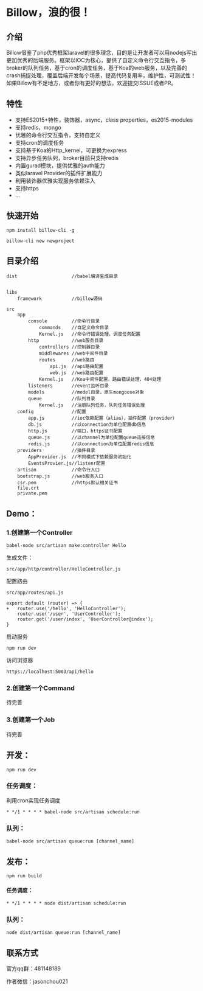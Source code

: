 # Billow，浪的很！

## 介绍

Billow借鉴了php优秀框架laravel的很多理念，目的是让开发者可以用nodejs写出更加优秀的后端服务。框架以IOC为核心，提供了自定义命令行交互指令，多broker的队列任务，基于cron的调度任务，基于Koa的web服务，以及完善的crash捕捉处理，覆盖后端开发每个场景，提高代码复用率，维护性，可测试性！如果Billow有不足地方，或者你有更好的想法，欢迎提交ISSUE或者PR。

## 特性

* 支持ES2015+特性，装饰器，async，class properties，es2015-modules
* 支持redis，mongo
* 优雅的命令行交互指令，支持自定义
* 支持cron的调度任务
* 支持基于Koa的Http_kernel，可更换为express
* 支持异步任务队列，broker目前只支持redis
* 内置gurad模块，提供优雅的auth能力
* 类似laravel Provider的插件扩展能力
* 利用装饰器优雅实现服务依赖注入
* 支持https
* ...

## 快速开始
	npm install billow-cli -g
	
	billow-cli new newproject

## 目录介绍
	dist					//babel编译生成目录
		

	libs
		framework			//billow源码
	
	src
		app
			console			//命令行目录
				commands	//自定义命令目录
				Kernel.js	//命令行错误处理，调度任务配置
			http			//web服务目录
				controllers //控制器目录
				middlewares //web中间件目录
				routes		//web路由
					api.js	//api路由配置
					web.js	//web路由配置
				Kernel.js	//Koa中间件配置，路由错误处理，404处理
			listeners		//event监听目录
			models			//model目录，原生mongoose对象
			queue			//队列目录
				Kernel.js	//注册队列任务，队列任务错误处理
		config 				//配置
			app.js			//ioc依赖配置（alias），插件配置（provider）
			db.js			//以connection为单位配置db信息
			http.js			//端口，https证书配置
			queue.js		//以channel为单位配置queue连接信息
			redis.js		//以connection为单位配置redis信息
		providers			//插件目录
			AppProvider.js	//不同模式下依赖服务初始化
			EventsProvier.js//listenr配置
		artisan				//命令行入口
		bootstrap.js		//web服务入口
		csr.pem				//https默认相关证书
		file.crt
		private.pem
			
				
## Demo：
### 1.创建第一个Controller
	
	babel-node src/artisan make:controller Hello
	
生成文件：

	src/app/http/controller/HelloController.js
	
配置路由
		
	src/app/routes/api.js
	
	export default (router) => {
	+	router.use('/hello', 'HelloController');
   		router.use('/user', 'UserController');
   		router.get('/user/index', 'UserController@index');
	}


启动服务

	npm run dev

访问浏览器
	
	https://localhost:5003/api/hello	
			

### 2.创建第一个Command
待完善

### 3.创建第一个Job
待完善

## 开发：

    npm run dev

### 任务调度：
利用cron实现任务调度

    * */1 * * * * babel-node src/artisan schedule:run

### 队列：
	
	babel-node src/artisan queue:run [channel_name]

## 发布：

    npm run build

#### 任务调度：
        
    * */1 * * * * node dist/artisan schedule:run

### 队列：
	
	node dist/artisan queue:run [channel_name]

## 联系方式
官方qq群：481148189

作者微信：jasonchou021